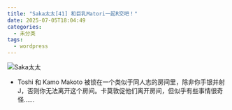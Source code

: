 ```yaml
---
title: "Saka太太[41] 和巨乳Matori一起R交吧！"
date: 2025-07-05T18:04:49
categories:
  - 未分类
tags:
  - wordpress
---
```


![Saka太太](/images/saka%e5%a4%aa%e5%a4%aa41-%e5%92%8c%e5%b7%a8%e4%b9%b3matori%e4%b8%80%e8%b5%b7r%e4%ba%a4%e5%90%a7%ef%bc%81-0.jpg)

*   Toshi 和 Kamo Makoto 被锁在一个类似于同人志的房间里，除非你手银并射J，否则你无法离开这个房间。卡莫敦促他们离开房间，但似乎有些事情很奇怪……
